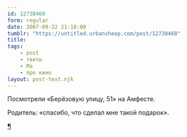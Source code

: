 ```yaml
---
id: 12738468
form: regular
date: 2007-09-22 21:18:00
tumblr: "https://untitled.urbansheep.com/post/12738468"
title:
tags:
    - post
    - твиты
    - Ма
    - про кино
layout: post-text.njk
---
```


<p>Посмотрели «Берёзовую улицу, 51» на Амфесте.</p>

<p>Родитель: «спасибо, что сделал мне такой подарок».</p>

<p><a href="http://twitter.com/urbansheep/statuses/286390282">¶</a></p>

